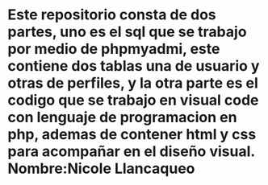 # Este repositorio consta de dos partes, uno es el sql que se trabajo por medio de phpmyadmi, este contiene dos tablas una de usuario y otras de perfiles, y la otra parte es el codigo que se trabajo en visual code con lenguaje de programacion en php, ademas de contener html y css para acompañar en el diseño visual. Nombre:Nicole Llancaqueo
